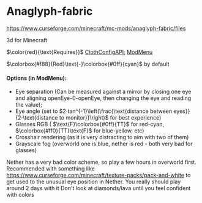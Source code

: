 # Anaglyph-fabric
https://www.curseforge.com/minecraft/mc-mods/anaglyph-fabric/files

3d for Minecraft

$\color{red}{\text{Requires}}$ [ClothConfigAPI](https://www.curseforge.com/minecraft/mc-mods/cloth-config/files); [ModMenu](https://www.curseforge.com/minecraft/mc-mods/modmenu/files)

$\colorbox{#f88}{Red}\text{-}\colorbox{#0ff}{cyan}$ by default

#### Options (in ModMenu):


- Eye separation (Can be measured against a mirror by closing one eye and aligning openEye-0-openEye, then changing the eye and reading the value);
- Eye angle (set to $2⋅tan^{-1}\left(\frac{\text{distance between eyes}}{2⋅\text{distance to monitor}}\right)$ for best experience)
- Glasses RGB ( $\text{F}\colorbox{#0ff}{TT}$ for red-cyan, $\colorbox{#ff0}{TT}\text{F}$ for blue-yellow, etc)
- Crosshair rendering (as it is very distracting to aim with two of them)
- Grayscale fog (overworld one is blue, nether is red - both very bad for glasses) 


Nether has a very bad color scheme, so play a few hours in overworld first.
Recommended with something like https://www.curseforge.com/minecraft/texture-packs/pack-and-white to get used to the unusual eye position in Nether. You really should play around 2 days with it
Don't look at diamonds/lava until you feel confident with colors
